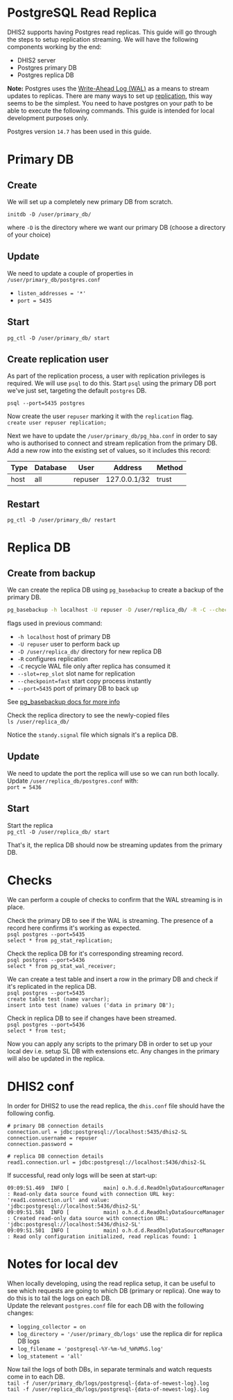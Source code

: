 # PostgreSQL Read Replica

DHIS2 supports having Postgres read replicas. This guide will go through the steps to setup replication streaming. We will have the following components working by the end:  
- DHIS2 server
- Postgres primary DB
- Postgres replica DB

**Note:** Postgres uses the [Write-Ahead Log (WAL)](https://www.postgresql.org/docs/current/wal-intro.html) as a means to stream updates to replicas. There are many ways to set up [replication](https://www.postgresql.org/docs/current/runtime-config-replication.html), this way seems to be the simplest. You need to have postgres on your path to be able to execute the following commands. This guide is intended for local development purposes only.

Postgres version `14.7` has been used in this guide.

# Primary DB
## Create

We will set up a completely new primary DB from scratch.

`initdb -D /user/primary_db/`

where `-D` is the directory where we want our primary DB (choose a directory of your choice)

## Update

We need to update a couple of properties in `/user/primary_db/postgres.conf`  
- `listen_addresses = '*'`  
- `port = 5435`

## Start

`pg_ctl -D /user/primary_db/ start`

## Create replication user

As part of the replication process, a user with replication privileges is required. We will use `psql` to do this. Start `psql` using the primary DB port we've just set, targeting the default `postgres` DB.

`psql --port=5435 postgres`  

Now create the user `repuser` marking it with the `replication` flag.  
`create user repuser replication;`

Next we have to update the `/user/primary_db/pg_hba.conf` in order to say who is authorised to connect and stream replication from the primary DB.  
Add a new row into the existing set of values, so it includes this record:  

| Type | Database | User    | Address      | Method |
|------|----------|---------|--------------|--------|
| host | all      | repuser | 127.0.0.1/32 | trust  |

## Restart
`pg_ctl -D /user/primary_db/ restart`

# Replica DB
## Create from backup
We can create the replica DB using `pg_basebackup` to create a backup of the primary DB.

```bash
pg_basebackup -h localhost -U repuser -D /user/replica_db/ -R -C --checkpoint=fast --slot=rep_slot --port=5435
```

flags used in previous command:  
- `-h localhost` host of primary DB
- `-U repuser` user to perform back up
- `-D /user/replica_db/` directory for new replica DB
- `-R` configures replication
- `-C` recycle WAL file only after replica has consumed it
- `--slot=rep_slot` slot name for replication
- `--checkpoint=fast` start copy process instantly
- `--port=5435` port of primary DB to back up

See [pg_basebackup docs for more info](https://www.postgresql.org/docs/current/app-pgbasebackup.html)

Check the replica directory to see the newly-copied files  
`ls /user/replica_db/`

Notice the `standy.signal` file which signals it's a replica DB.

## Update
We need to update the port the replica will use so we can run both locally. Update `/user/replica_db/postgres.conf` with:  
`port = 5436`

## Start
Start the replica  
`pg_ctl -D /user/replica_db/ start`

That's it, the replica DB should now be streaming updates from the primary DB.

# Checks
We can perform a couple of checks to confirm that the WAL streaming is in place.

Check the primary DB to see if the WAL is streaming. The presence of a record here confirms it's working as expected.  
`psql postgres --port=5435`  
`select * from pg_stat_replication;`

Check the replica DB for it's corresponding streaming record.  
`psql postgres --port=5436`  
`select * from pg_stat_wal_receiver;`

We can create a test table and insert a row in the primary DB and check if it's replicated in the replica DB.  
`psql postgres --port=5435`  
`create table test (name varchar);`  
`insert into test (name) values ('data in primary DB');`  

Check in replica DB to see if changes have been streamed.  
`psql postgres --port=5436`  
`select * from test;`  

Now you can apply any scripts to the primary DB in order to set up your local dev i.e. setup SL DB with extensions etc. Any changes in the primary will also be updated in the replica.

# DHIS2 conf
In order for DHIS2 to use the read replica, the `dhis.conf` file should have the following config.  
```
# primary DB connection details
connection.url = jdbc:postgresql://localhost:5435/dhis2-SL  
connection.username = repuser  
connection.password =

# replica DB connection details
read1.connection.url = jdbc:postgresql://localhost:5436/dhis2-SL
```

If successful, read only logs will be seen at start-up:  
```
09:09:51.469  INFO [           main] o.h.d.d.ReadOnlyDataSourceManager        : Read-only data source found with connection URL key: 'read1.connection.url' and value: 'jdbc:postgresql://localhost:5436/dhis2-SL'
09:09:51.501  INFO [           main] o.h.d.d.ReadOnlyDataSourceManager        : Created read-only data source with connection URL: 'jdbc:postgresql://localhost:5436/dhis2-SL'
09:09:51.501  INFO [           main] o.h.d.d.ReadOnlyDataSourceManager        : Read only configuration initialized, read replicas found: 1
```

# Notes for local dev
When locally developing, using the read replica setup, it can be useful to see which requests are going to which DB (primary or replica). One way to do this is to tail the logs on each DB.  
Update the relevant `postgres.conf` file for each DB with the following changes:  
- `logging_collector = on`  
- `log_directory = '/user/primary_db/logs'` use the replica dir for replica DB logs  
- `log_filename = 'postgresql-%Y-%m-%d_%H%M%S.log'`    
- `log_statement = 'all'`
 

Now tail the logs of both DBs, in separate terminals and watch requests come in to each DB.  
`tail -f /user/primary_db/logs/postgresql-{data-of-newest-log}.log`  
`tail -f /user/replica_db/logs/postgresql-{data-of-newest-log}.log`